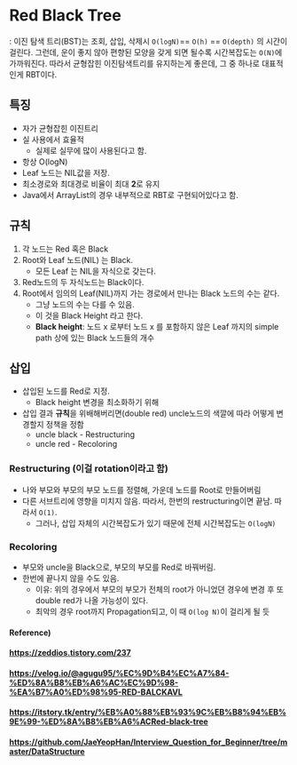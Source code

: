 # Red Black Tree

: 이진 탐색 트리(BST)는 조회, 삽입, 삭제시 `O(logN)`== `O(h)` == `O(depth)` 의 시간이 걸린다. 그런데, 운이 좋지 않아 편향된 모양을 갖게 되면 될수록 시간복잡도는 `O(N)`에 가까워진다. 따라서 균형잡힌 이진탐색트리를 유지하는게 좋은데, 그 중 하나로 대표적인게 RBT이다.



## 특징

* 자가 균형잡힌 이진트리
* 실 사용에서 효율적
  * 실제로 실무에 많이 사용된다고 함.
* 항상 O(logN)
* Leaf 노드는 NIL값을 저장.
* 최소경로와 최대경로 비율이 최대 **2**로 유지
* Java에서 ArrayList의 경우 내부적으로 RBT로 구현되어있다고 함.



## 규칙

1. 각 노드는 Red 혹은 Black
2. Root와 Leaf 노드(NIL) 는 Black.
   * 모든 Leaf 는 NIL을 자식으로 갖는다.
3. Red노드의 두 자식노드는 Black이다.
4. Root에서 임의의 Leaf(NIL)까지 가는 경로에서 만나는 Black 노드의 수는 같다.
   * 그냥 노드의 수는 다를 수 있음.
   * 이 것을 Black Height 라고 한다.
   * **Black height**: 노드 x 로부터 노드 x 를 포함하지 않은 Leaf 까지의 simple path 상에 있는 Black 노드들의 개수



## 삽입

* 삽입된 노드를 Red로 지정.
  * Black height 변경을 최소화하기 위해
* 삽입 결과 **규칙**을 위배해버리면(double red) uncle노드의 색깔에 따라 어떻게 변경할지 정책을 정함
  * uncle black - Restructuring
  * uncle red - Recoloring



### Restructuring (이걸 rotation이라고 함)

* 나와 부모와 부모의 부모 노드를 정렬해, 가운데 노드를 Root로 만들어버림
* 다른 서브트리에 영향을 미치지 않음. 따라서, 한번의 restructuring이면 끝남. 따라서 `O(1)`.
  * 그러나, 삽입 자체의 시간복잡도가 있기 때문에 전체 시간복잡도는 `O(logN)`

### Recoloring

* 부모와 uncle을 Black으로, 부모의 부모를 Red로 바꿔버림.
* 한번에 끝나지 않을 수도 있음.
  * 이유: 위의 경우에서 부모의 부모가 전체의 root가 아니었뎐 경우에 변경 후 또 double red가 나올 가능성이 있다.
  * 최악의 경우 root까지 Propagation되고, 이 때 `O(log N)`이 걸리게 될 듯



#### Reference) 

#### https://zeddios.tistory.com/237

#### https://velog.io/@agugu95/%EC%9D%B4%EC%A7%84-%ED%8A%B8%EB%A6%AC%EC%9D%98-%EA%B7%A0%ED%98%95-RED-BALCKAVL

#### https://itstory.tk/entry/%EB%A0%88%EB%93%9C%EB%B8%94%EB%9E%99-%ED%8A%B8%EB%A6%ACRed-black-tree

#### https://github.com/JaeYeopHan/Interview_Question_for_Beginner/tree/master/DataStructure
